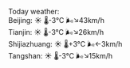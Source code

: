 Today weather:  
Beijing: ☀️   🌡️-3°C 🌬️↘43km/h  
Tianjin: ☀️   🌡️-3°C 🌬️↘26km/h  
Shijiazhuang: ☀️   🌡️+3°C 🌬️←3km/h  
Tangshan: ☀️   🌡️-3°C 🌬️↘15km/h  
